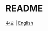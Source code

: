 # README

 [中文](https://zhuyadong.github.io/zoop-docs/) | [English](https://zhuyadong.github.io/zoop-docs/en/)